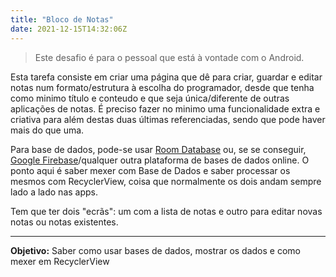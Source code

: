```yaml
---
title: "Bloco de Notas"
date: 2021-12-15T14:32:06Z
---
```


> Este desafio é para o pessoal que está à vontade com o Android.

Esta tarefa consiste em criar uma página que dê para criar, guardar e editar notas num formato/estrutura à escolha do programador, desde que tenha como minimo título e conteudo e que seja única/diferente de outras aplicações de notas. 
É preciso fazer no minimo uma funcionalidade extra e criativa para além destas duas últimas referenciadas, sendo que pode haver mais do que uma.

Para base de dados, pode-se usar [Room Database](https://developer.android.com/training/data-storage/room) ou, se se conseguir, [Google Firebase](https://firebase.google.com/?hl=pt)/qualquer outra plataforma de bases de dados online.
O ponto aqui é saber mexer com Base de Dados e saber processar os mesmos com RecyclerView, coisa que normalmente os dois andam sempre lado a lado nas apps.

Tem que ter dois "ecrãs": um com a lista de notas e outro para editar novas notas ou notas existentes.

---

**Objetivo:** Saber como usar bases de dados, mostrar os dados e como mexer em RecyclerView